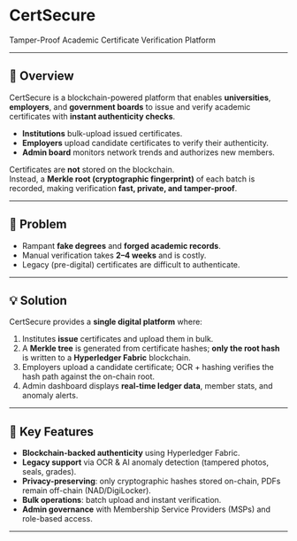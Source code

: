 # CertSecure  
Tamper-Proof Academic Certificate Verification Platform

---

## 📌 Overview
CertSecure is a blockchain-powered platform that enables **universities**, **employers**, and **government boards** to
issue and verify academic certificates with **instant authenticity checks**.

- **Institutions** bulk-upload issued certificates.  
- **Employers** upload candidate certificates to verify their authenticity.  
- **Admin board** monitors network trends and authorizes new members.

Certificates are **not** stored on the blockchain.  
Instead, a **Merkle root (cryptographic fingerprint)** of each batch is recorded, making verification **fast, private, and tamper-proof**.

---

## 🚨 Problem
- Rampant **fake degrees** and **forged academic records**.
- Manual verification takes **2–4 weeks** and is costly.
- Legacy (pre-digital) certificates are difficult to authenticate.

---

## 💡 Solution
CertSecure provides a **single digital platform** where:
1. Institutes **issue** certificates and upload them in bulk.
2. A **Merkle tree** is generated from certificate hashes; **only the root hash** is written to a **Hyperledger Fabric** blockchain.
3. Employers upload a candidate certificate; OCR + hashing verifies the hash path against the on-chain root.
4. Admin dashboard displays **real-time ledger data**, member stats, and anomaly alerts.

---

## 🌟 Key Features
- **Blockchain-backed authenticity** using Hyperledger Fabric.
- **Legacy support** via OCR & AI anomaly detection (tampered photos, seals, grades).
- **Privacy-preserving**: only cryptographic hashes stored on-chain, PDFs remain off-chain (NAD/DigiLocker).
- **Bulk operations**: batch upload and instant verification.
- **Admin governance** with Membership Service Providers (MSPs) and role-based access.

---
